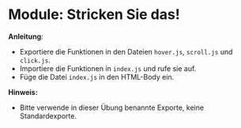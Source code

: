 # Module: Stricken Sie das!

**Anleitung**:
* Exportiere die Funktionen in den Dateien `hover.js`, `scroll.js` und `click.js`.
* Importiere die Funktionen in `index.js` und rufe sie auf.
* Füge die Datei `index.js` in den HTML-Body ein.

**Hinweis:**
* Bitte verwende in dieser Übung benannte Exporte, keine Standardexporte.
